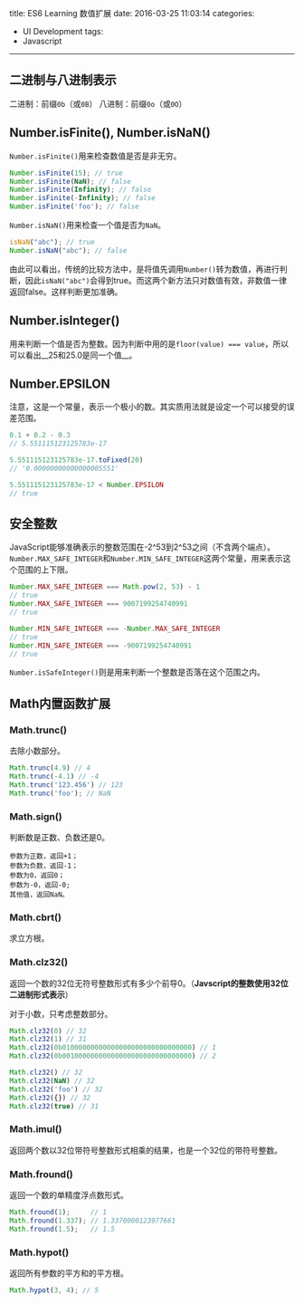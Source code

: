 title: ES6 Learning 数值扩展
date: 2016-03-25 11:03:14
categories:
- UI Development
tags:
- Javascript
---

## 二进制与八进制表示

二进制：前缀`0b`（或`0B`）
八进制：前缀`0o`（或`0O`）

## Number.isFinite(), Number.isNaN()

`Number.isFinite()`用来检查数值是否是非无穷。

```javascript
Number.isFinite(15); // true
Number.isFinite(NaN); // false
Number.isFinite(Infinity); // false
Number.isFinite(-Infinity); // false
Number.isFinite('foo'); // false
```

`Number.isNaN()`用来检查一个值是否为`NaN`。

```javascript
isNaN("abc"); // true
Number.isNaN("abc"); // false
```

由此可以看出，传统的比较方法中，是将值先调用`Number()`转为数值，再进行判断，因此`isNaN("abc")`会得到true。而这两个新方法只对数值有效，非数值一律返回false。这样判断更加准确。

## Number.isInteger()

用来判断一个值是否为整数。因为判断中用的是`floor(value) === value`，所以可以看出__25和25.0是同一个值__。

## Number.EPSILON

注意，这是一个常量，表示一个极小的数。其实质用法就是设定一个可以接受的误差范围。

```javascript
0.1 + 0.2 - 0.3
// 5.551115123125783e-17

5.551115123125783e-17.toFixed(20)
// '0.00000000000000005551'

5.551115123125783e-17 < Number.EPSILON
// true
```

## 安全整数

JavaScript能够准确表示的整数范围在-2^53到2^53之间（不含两个端点）。`Number.MAX_SAFE_INTEGER`和`Number.MIN_SAFE_INTEGER`这两个常量，用来表示这个范围的上下限。

```javascript
Number.MAX_SAFE_INTEGER === Math.pow(2, 53) - 1
// true
Number.MAX_SAFE_INTEGER === 9007199254740991
// true

Number.MIN_SAFE_INTEGER === -Number.MAX_SAFE_INTEGER
// true
Number.MIN_SAFE_INTEGER === -9007199254740991
// true
```

`Number.isSafeInteger()`则是用来判断一个整数是否落在这个范围之内。

## Math内置函数扩展

### Math.trunc()

去除小数部分。

```javascript
Math.trunc(4.9) // 4
Math.trunc(-4.1) // -4
Math.trunc('123.456') // 123
Math.trunc('foo'); // NaN
```

### Math.sign()

判断数是正数、负数还是0。

    参数为正数，返回+1；
    参数为负数，返回-1；
    参数为0，返回0；
    参数为-0，返回-0;
    其他值，返回NaN。

### Math.cbrt()

求立方根。

### Math.clz32()

返回一个数的32位无符号整数形式有多少个前导0。（__Javscript的整数使用32位二进制形式表示__）

对于小数，只考虑整数部分。


```javascript
Math.clz32(0) // 32
Math.clz32(1) // 31
Math.clz32(0b01000000000000000000000000000000) // 1
Math.clz32(0b00100000000000000000000000000000) // 2

Math.clz32() // 32
Math.clz32(NaN) // 32
Math.clz32('foo') // 32
Math.clz32({}) // 32
Math.clz32(true) // 31
```

### Math.imul()

返回两个数以32位带符号整数形式相乘的结果，也是一个32位的带符号整数。

### Math.fround()

返回一个数的单精度浮点数形式。

```javascript
Math.fround(1);     // 1
Math.fround(1.337); // 1.3370000123977661
Math.fround(1.5);   // 1.5
```

### Math.hypot()

返回所有参数的平方和的平方根。

```javascript
Math.hypot(3, 4); // 5
```